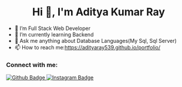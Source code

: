  <h1 align="center">Hi 👋, I'm Aditya Kumar Ray</h1>

- 🔭 I’m Full Stack Web Developer
- 🌱 I’m currently learning Backend
- 💬 Ask me anything about Database Languages(My Sql, Sql Server)
- 📫 How to reach me:https://adityaray539.github.io/portfolio/
  
### Connect with me:
<div id="badges">
  <a href="https://github.com/adityaray539">
    <img src="https://img.shields.io/badge/Github-white?style=for-the-badge&logo=Github&logoColor=black" alt="Github Badge"/>
  </a>
   <a href="https://www.instagram.com/aditya_ray_arya/">
    <img src="https://img.shields.io/badge/Instagram-purple?style=for-the-badge&logo=instagram&logoColor=white" alt="Instagram Badge"/>
  </a>
  
</div>

